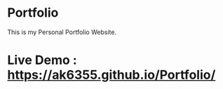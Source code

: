# Portfolio
This is my Personal Portfolio Website.

# Live Demo : https://ak6355.github.io/Portfolio/
